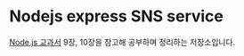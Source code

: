 # Nodejs express SNS service
[Node.js 교과서](https://www.inflearn.com/course/node-js-%EA%B5%90%EA%B3%BC%EC%84%9C/) 9장, 10장을 참고해 공부하며 정리하는 저장소입니다.
